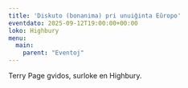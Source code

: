```yaml
---
title: 'Diskuto (bonanima) pri unuiĝinta Eŭropo'
eventdato: 2025-09-12T19:00:00+00:00
loko: Highbury
menu:
  main:
    parent: "Eventoj"
---
```


Terry Page gvidos, surloke en Highbury.
